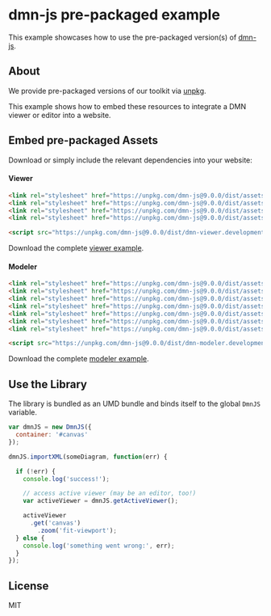 # dmn-js pre-packaged example

This example showcases how to use the pre-packaged version(s) of [dmn-js](https://github.com/bpmn-io/dmn-js).


## About

We provide pre-packaged versions of our toolkit via [unpkg](https://unpkg.com/dmn-js/dist/).

This example shows how to embed these resources to integrate a DMN viewer or editor
into a website.


## Embed pre-packaged Assets

Download or simply include the relevant dependencies into your website:

#### Viewer

```html
<link rel="stylesheet" href="https://unpkg.com/dmn-js@9.0.0/dist/assets/dmn-js-drd.css">
<link rel="stylesheet" href="https://unpkg.com/dmn-js@9.0.0/dist/assets/dmn-js-decision-table.css">
<link rel="stylesheet" href="https://unpkg.com/dmn-js@9.0.0/dist/assets/dmn-js-literal-expression.css">
<link rel="stylesheet" href="https://unpkg.com/dmn-js@9.0.0/dist/assets/dmn-font/css/dmn.css">

<script src="https://unpkg.com/dmn-js@9.0.0/dist/dmn-viewer.development.js"></script>
```

Download the complete [viewer example](https://cdn.staticaly.com/gh/bpmn-io/dmn-js-examples/master/starter/viewer.html).

#### Modeler

```html
<link rel="stylesheet" href="https://unpkg.com/dmn-js@9.0.0/dist/assets/diagram-js.css">
<link rel="stylesheet" href="https://unpkg.com/dmn-js@9.0.0/dist/assets/dmn-js-shared.css">
<link rel="stylesheet" href="https://unpkg.com/dmn-js@9.0.0/dist/assets/dmn-js-drd.css">
<link rel="stylesheet" href="https://unpkg.com/dmn-js@9.0.0/dist/assets/dmn-js-decision-table.css">
<link rel="stylesheet" href="https://unpkg.com/dmn-js@9.0.0/dist/assets/dmn-js-decision-table-controls.css">
<link rel="stylesheet" href="https://unpkg.com/dmn-js@9.0.0/dist/assets/dmn-js-literal-expression.css">
<link rel="stylesheet" href="https://unpkg.com/dmn-js@9.0.0/dist/assets/dmn-font/css/dmn.css">

<script src="https://unpkg.com/dmn-js@9.0.0/dist/dmn-modeler.development.js"></script>
```

Download the complete [modeler example](https://cdn.staticaly.com/gh/bpmn-io/dmn-js-examples/master/starter/modeler.html).


## Use the Library

The library is bundled as an UMD bundle and binds itself to the global `DmnJS`
variable.

```javascript
var dmnJS = new DmnJS({
  container: '#canvas'
});

dmnJS.importXML(someDiagram, function(err) {

  if (!err) {
    console.log('success!');

    // access active viewer (may be an editor, too!)
    var activeViewer = dmnJS.getActiveViewer();

    activeViewer
      .get('canvas')
        .zoom('fit-viewport');
  } else {
    console.log('something went wrong:', err);
  }
});
```

## License

MIT
